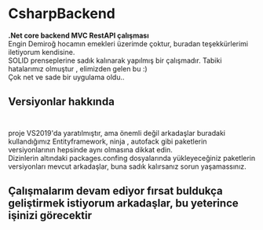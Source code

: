 # CsharpBackend
**.Net core backend MVC RestAPI çalışması** <br/>
Engin Demiroğ hocamın emekleri üzerimde çoktur, buradan teşekkürlerimi iletiyorum kendisine. <br/>
SOLID prenseplerine sadık kalınarak yapılmış bir çalışmadır. Tabiki hatalarımız olmuştur , elimizden gelen bu :)<br/>
Çok net ve sade bir uygulama oldu..

## Versiyonlar hakkında<br/><br/>
proje VS2019'da yaratılmıştır, ama önemli değil arkadaşlar buradaki kullandığımız Entityframework, ninja , autofack gibi paketlerin versiyonlarının hepsinde aynı olmasına dikkat edin.<br/>
Dizinlerin altındaki packages.confing dosyalarında yükleyeceğiniz paketlerin versiyonları mevcut arkadaşlar, buna sadık kalırsanız sorun yaşamassınız. 

## Çalışmalarım devam ediyor fırsat buldukça geliştirmek istiyorum arkadaşlar, bu yeterince işinizi görecektir<br/><br/>

